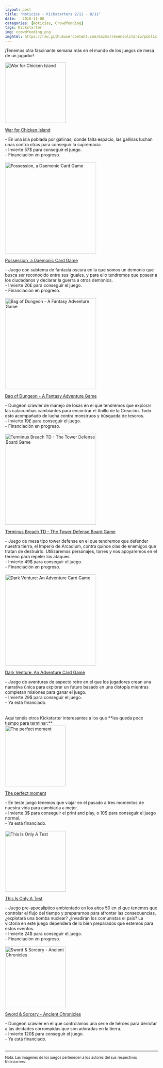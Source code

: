 ```yaml
---
layout: post
title: "Noticias - Kickstarters 2/11 - 8/11"
date:   2018-11-08
categories: [Noticias, Crowdfunding]
tags: Kickstarter
img: crowdfunding.png
imghtml: https://raw.githubusercontent.com/mazmorreoensolitario/public-images/master/crowdfunding/crowdfunding-18-1102-11-08.jpg
---
```


¡Tenemos otra fascinante semana más en el mundo de los juegos de mesa de un 
jugador! 

<div class="row">
    <div class="col-md-3">
        <img width="200" height="200"
            src="https://ksr-ugc.imgix.net/assets/023/162/242/06a3e930effb5bf9acf2f746ce7c741f_original.JPG?ixlib=rb-1.1.0&w=680&fit=max&v=1541520938&auto=format&gif-q=50&q=92&s=dddf5158cddc07e4f4aed2bfb86368d2"
        class="img-thumbnail" alt="War for Chicken Island">
    </div>
    <div class="col-md-9">
        <p>
            <a href="https://www.kickstarter.com/projects/dracostudios/war-for-chicken-island-dont-chicken-out?ref=discovery">
                War for Chicken Island
            </a>
        </p>
        - En una isla poblada por gallinas, donde falta espacio, las gallinas
        luchan unas contra otras para conseguir la supremacía.
        <br>
        - Invierte 57$ para conseguir el juego.
        <br>
        - Financiación en progreso.
    </div>
</div>

<br>
<div class="row">
    <div class="col-md-3">
        <img width="300" height="300"
            src="https://ksr-ugc.imgix.net/assets/023/145/100/e906ae1cf4c77913ebe1f42aa4a1c437_original.jpg?ixlib=rb-1.1.0&w=680&fit=max&v=1541419402&auto=format&gif-q=50&q=92&s=8c6f1ce2b6def50873f1fe9b1e0a69f7"
            class="img-thumbnail" alt="Possession, a Daemonic Card Game">
    </div>
    <div class="col-md-9">
        <p>
            <a href="https://www.kickstarter.com/projects/832798751/possession-a-daemonic-card-game-0?ref=discovery">
                Possession, a Daemonic Card Game
            </a>
        </p>
          - Juego con subtema de fantasía oscura en la que somos un demonio
          que busca ser reconocido entre sus iguales, y para ello tendremos que
          poseer a los ciudadanos y declarar la guerra a otros demonios.
          <br>
          - Invierte 20£ para conseguir el juego.
          <br>
          - Financiación en progreso.
    </div>
</div>

<br>
<div class="row">
    <div class="col-md-3">
        <img width="300" height="300"
            src="https://ksr-ugc.imgix.net/assets/023/198/905/43b93384d661431fad7720b20d5f1a79_original.JPG?ixlib=rb-1.1.0&w=680&fit=max&v=1541746936&auto=format&gif-q=50&q=92&s=0784ec8973480a023c9fcd8cbfa8e2c4"
            class="img-thumbnail" alt="Bag of Dungeon - A Fantasy Adventure Game">
    </div>
    <div class="col-md-9">
        <p>
            <a href="https://www.kickstarter.com/projects/gunpowder/bag-of-dungeon-adventure-game?ref=discovery">
                Bag of Dungeon - A Fantasy Adventure Game
            </a>
        </p>
          - Dungeon crawler de manejo de losas en el que tendremos que explorar
          las catacumbas cambiantes para encontrar el Anillo de la Creación.
          Todo esto acompañado de lucha contra monstruos y búsqueda de tesoros.
          <br>
          - Invierte 19£ para conseguir el juego.
          <br>
          - Financiación en progreso.
    </div>
</div>

<br>
<div class="row">
    <div class="col-md-3">
        <img width="300" height="300"
            src="https://ksr-ugc.imgix.net/assets/023/208/071/d657dace8a646e240d2127e4780a0293_original.jpg?ixlib=rb-1.1.0&w=680&fit=max&v=1541810519&auto=format&gif-q=50&q=92&s=c3a9ba41f64955e32efc763ac134bbb9"
            class="img-thumbnail" alt="Terminus Breach TD - The Tower Defense Board Game">
    </div>
    <div class="col-md-9">
        <p>
            <a href="https://www.kickstarter.com/projects/171911911/terminus-breach-td-the-tower-defense-board-game?ref=discovery&term=board%20games">
                Terminus Breach TD - The Tower Defense Board Game
            </a>
        </p>
          - Juego de mesa tipo tower defense en el que tendremos que defender 
          nuestra tierra, el Imperio de Arcadium, contra quince olas de
          enemigos que tratan de destruirlo. Utilizaremos personajes, torres
          y nos apoyaremos en el terreno para repeler los ataques.
          <br>
          - Invierte 49$ para conseguir el juego.
          <br>
          - Financiación en progreso.
    </div>
</div>

<br>
<div class="row">
    <div class="col-md-3">
        <img width="300" height="300"
            src="https://ksr-ugc.imgix.net/assets/023/025/824/47bc88142d84568e2683d4fe0406c4f7_original.png?ixlib=rb-1.1.0&w=680&fit=max&v=1540483745&auto=format&gif-q=50&lossless=true&s=7a7a4fd4729047b6331efcb1b2f7bb1e"
            class="img-thumbnail" alt="Dark Venture: An Adventure Card Game">
    </div>
    <div class="col-md-9">
        <p>
            <a href="https://www.kickstarter.com/projects/960192600/dark-venture-an-adventure-card-game/description">
                Dark Venture: An Adventure Card Game
            </a>
        </p>
          - Juego de aventuras de aspecto retro en el que los jugadores crean
           una narrativa única para explorar un futuro basado en una distopía
           mientras completan misiones para ganar el juego.
          <br>
          - Invierte 29$ para conseguir el juego.
          <br>
          - Ya está financiado.
    </div>
</div>

<br>
<br>
Aquí tenéis otros Kickstarter interesantes a los que **les queda poco tiempo
para terminar:**

<div class="row">
    <div class="col-md-3">
        <img width="200" height="200"
            src="https://ksr-ugc.imgix.net/assets/023/173/417/c8c387fd69fd0e73dd27666bbdf15ab0_original.png?ixlib=rb-1.1.0&w=680&fit=max&v=1541588541&auto=format&gif-q=50&lossless=true&s=1b20e1d4a25d06958fd76181ea7cfe34"
        class="img-thumbnail" alt="The perfect moment">
    </div>
    <div class="col-md-9">
        <p>
            <a href="https://www.kickstarter.com/projects/239309591/the-perfect-moment-manipulate-the-past-to-change-t?ref=discovery">
            The perfect moment
            </a>
        </p>
        - En teste juego tenemos que viajar en el pasado a tres momentos de
        nuestra vida para cambiarla a mejor.
        <br>
        - Invierte 3$ para conseguir el print and play, o 10$ para conseguir
          el juego normal.
        <br>
        - Ya está financiado.
    </div>
</div>
<br>

<div class="row">
    <div class="col-md-3">
        <img width="200" height="200"
            src="https://ksr-ugc.imgix.net/assets/022/512/691/073579b977c02f55c9e921374f82e141_original.png?ixlib=rb-1.1.0&w=680&fit=max&v=1536630774&auto=format&gif-q=50&lossless=true&s=6426599cbcba9b5baf6b3fde70d64961"
        class="img-thumbnail" alt="This Is Only A Test">
    </div>
    <div class="col-md-9">
        <p>
            <a href="https://www.kickstarter.com/projects/eagle-gryphon/this-is-only-a-test?ref=discovery">
            This Is Only A Test
            </a>
        </p>
        - Juego pre-apocalíptico ambientado en los años 50 en el que tenemos
         que controlar el flujo del tiempo y prepararnos para afrontar las
         consecuencias, ¿explotará una bomba nuclear? ¿invadirán los comunistas
         el país? La victoria en este juego dependerá de lo bien preparados
         que estemos para estos eventos.
        <br>
        - Invierte 24$ para conseguir el juego.
        <br>
        - Financiación en progreso.
    </div>
</div>
<br>

<div class="row">
    <div class="col-md-3">
        <img width="200" height="200"
            src="https://ksr-ugc.imgix.net/assets/023/128/677/dee5b7bdb2007910577fb836c788fcc9_original.jpg?ixlib=rb-1.1.0&w=680&fit=max&v=1541259218&auto=format&gif-q=50&q=92&s=c73a2769bc6416951613849cc26c94a0"
        class="img-thumbnail" alt="Sword & Sorcery - Ancient Chronicles">
    </div>
    <div class="col-md-9">
        <p>
            <a href="https://www.kickstarter.com/projects/ares-games/sword-and-sorcery-ancient-chronicles?ref=discovery">
            Sword & Sorcery - Ancient Chronicles
            </a>
        </p>
        - Dungeon crawler en el que controlamos una serie de héroes para
          derrotar a las deidades corrompidas que son adoradas en la tierra.
        <br>
        - Invierte 120$ para conseguir el juego.
        <br>
        - Ya está financiado.
    </div>
</div>

<br>
<hr>

<small>Nota: Las imágenes de los juegos pertenecen a los autores del sus
respectivos Kickstarters.</small>
